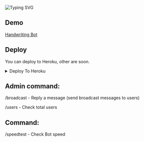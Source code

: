 ![Typing SVG](https://readme-typing-svg.herokuapp.com/?lines=Handwriting+Bot;Made+by+RSR)</p>

## Demo
<a href="https://t.me/MZupbot">Handwriting Bot</a>

## Deploy
You can deploy to Heroku, other are soon.

<details><summary>Deploy To Heroku</summary>
<p>
<br>
<a href="https://heroku.com/deploy?template=https://github.com/RSR-TG-Info/Handwritingbot">
  <img src="https://www.herokucdn.com/deploy/button.svg" alt="Deploy">
</a>
</p>
</details>

## Admin command:

/broadcast - Reply a message (send broadcast messages to users)
<p>/users - Check total users</p>

## Command:
/speedtest - Check Bot speed

